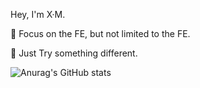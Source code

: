 Hey, I'm X·M.

👊 Focus on the FE, but not limited to the FE.

🏃 Just Try something different.

![Anurag's GitHub stats](https://github-readme-stats.vercel.app/api?username=iWuzhi&theme=blue-green&show_icons=true)
                                                 
